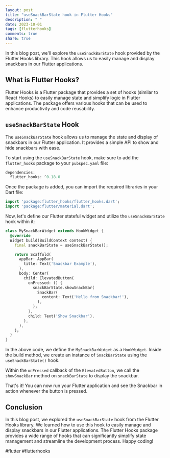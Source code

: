 ```yaml
---
layout: post
title: "useSnackBarState hook in Flutter Hooks"
description: " "
date: 2023-10-01
tags: [flutterhooks]
comments: true
share: true
---
```


In this blog post, we'll explore the `useSnackBarState` hook provided by the Flutter Hooks library. This hook allows us to easily manage and display snackbars in our Flutter applications.

## What is Flutter Hooks?

Flutter Hooks is a Flutter package that provides a set of hooks (similar to React Hooks) to easily manage state and simplify logic in Flutter applications. The package offers various hooks that can be used to enhance productivity and code reusability.

## `useSnackBarState` Hook

The `useSnackBarState` hook allows us to manage the state and display of snackbars in our Flutter application. It provides a simple API to show and hide snackbars with ease.

To start using the `useSnackBarState` hook, make sure to add the `flutter_hooks` package to your `pubspec.yaml` file:

```dart
dependencies:
  flutter_hooks: ^0.18.0
```

Once the package is added, you can import the required libraries in your Dart file:

```dart
import 'package:flutter_hooks/flutter_hooks.dart';
import 'package:flutter/material.dart';
```

Now, let's define our Flutter stateful widget and utilize the `useSnackBarState` hook within it:

```dart
class MySnackBarWidget extends HookWidget {
  @override
  Widget build(BuildContext context) {
    final snackBarState = useSnackBarState();

    return Scaffold(
      appBar: AppBar(
        title: Text('Snackbar Example'),
      ),
      body: Center(
        child: ElevatedButton(
          onPressed: () {
            snackBarState.showSnackBar(
              SnackBar(
                content: Text('Hello from Snackbar!'),
              ),
            );
          },
          child: Text('Show Snackbar'),
        ),
      ),
    );
  }
}
```

In the above code, we define the `MySnackBarWidget` as a `HookWidget`. Inside the build method, we create an instance of `SnackBarState` using the `useSnackBarState()` hook.

Within the `onPressed` callback of the `ElevatedButton`, we call the `showSnackBar` method on `snackBarState` to display the snackbar.

That's it! You can now run your Flutter application and see the Snackbar in action whenever the button is pressed.

## Conclusion

In this blog post, we explored the `useSnackBarState` hook from the Flutter Hooks library. We learned how to use this hook to easily manage and display snackbars in our Flutter applications. The Flutter Hooks package provides a wide range of hooks that can significantly simplify state management and streamline the development process. Happy coding!

#flutter #flutterhooks